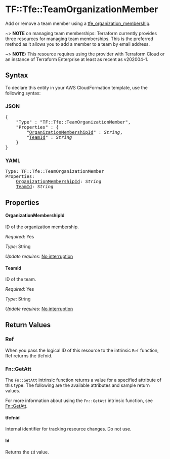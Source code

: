 # TF::Tfe::TeamOrganizationMember

Add or remove a team member using a
[tfe_organization_membership](organization_membership.html).

~> **NOTE** on managing team memberships: Terraform currently provides three
resources for managing team memberships. This is the preferred method as it
allows you to add a member to a team by email address.

~> **NOTE:** This resource requires using the provider with Terraform Cloud or
an instance of Terraform Enterprise at least as recent as v202004-1.

## Syntax

To declare this entity in your AWS CloudFormation template, use the following syntax:

### JSON

<pre>
{
    "Type" : "TF::Tfe::TeamOrganizationMember",
    "Properties" : {
        "<a href="#organizationmembershipid" title="OrganizationMembershipId">OrganizationMembershipId</a>" : <i>String</i>,
        "<a href="#teamid" title="TeamId">TeamId</a>" : <i>String</i>
    }
}
</pre>

### YAML

<pre>
Type: TF::Tfe::TeamOrganizationMember
Properties:
    <a href="#organizationmembershipid" title="OrganizationMembershipId">OrganizationMembershipId</a>: <i>String</i>
    <a href="#teamid" title="TeamId">TeamId</a>: <i>String</i>
</pre>

## Properties

#### OrganizationMembershipId

ID of the organization membership.

_Required_: Yes

_Type_: String

_Update requires_: [No interruption](https://docs.aws.amazon.com/AWSCloudFormation/latest/UserGuide/using-cfn-updating-stacks-update-behaviors.html#update-no-interrupt)

#### TeamId

ID of the team.

_Required_: Yes

_Type_: String

_Update requires_: [No interruption](https://docs.aws.amazon.com/AWSCloudFormation/latest/UserGuide/using-cfn-updating-stacks-update-behaviors.html#update-no-interrupt)

## Return Values

### Ref

When you pass the logical ID of this resource to the intrinsic `Ref` function, Ref returns the tfcfnid.

### Fn::GetAtt

The `Fn::GetAtt` intrinsic function returns a value for a specified attribute of this type. The following are the available attributes and sample return values.

For more information about using the `Fn::GetAtt` intrinsic function, see [Fn::GetAtt](https://docs.aws.amazon.com/AWSCloudFormation/latest/UserGuide/intrinsic-function-reference-getatt.html).

#### tfcfnid

Internal identifier for tracking resource changes. Do not use.

#### Id

Returns the <code>Id</code> value.

